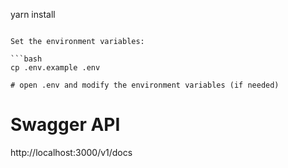 ﻿yarn install

````

Set the environment variables:

```bash
cp .env.example .env

# open .env and modify the environment variables (if needed)
````

# Swagger API
http://localhost:3000/v1/docs
